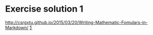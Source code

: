 # Exercise solution 1 #

http://csrgxtu.github.io/2015/03/20/Writing-Mathematic-Fomulars-in-Markdown/
$\sum$
